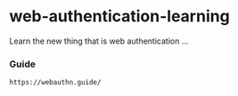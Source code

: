 # web-authentication-learning
Learn the new thing that is web authentication ...


### Guide
    https://webauthn.guide/
